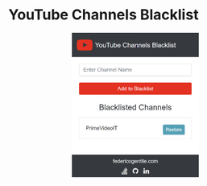 # YouTube Channels Blacklist
<div style="text-align: center;">
  <img src="./img/thumbnail.png" alt="thumbnail" style="width: 50%; height: 50%;" />
</div>